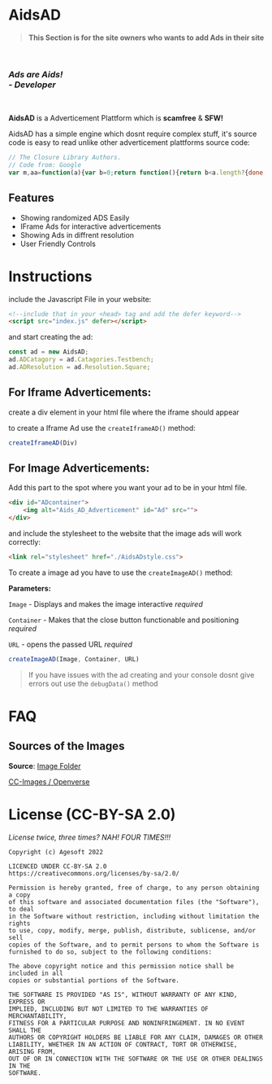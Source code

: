 # AidsAD

> **This Section is for the site owners who wants to add Ads in their site**

<br>

<h3><i>Ads are Aids! <br>- Developer</i></h3><br>

**AidsAD** is a Adverticement Plattform which is **scamfree** & **SFW!**

AidsAD has a simple engine which dosnt require complex stuff, it's source code is easy to read unlike other adverticement plattforms source code:

```js
// The Closure Library Authors.
// Code from: Google
var m,aa=function(a){var b=0;return function(){return b<a.length?{done:!1,value:a[b++]}:{done:!0}}},ba="function"==typeof Object.defineProperties?Object.defineProperty
```

**Features**
-
- Showing randomized ADS Easily
- IFrame Ads for interactive adverticements
- Showing Ads in diffrent resolution
- User Friendly Controls

# Instructions

include the Javascript File in your website:
```html
<!--include that in your <head> tag and add the defer keyword-->
<script src="index.js" defer></script>
```

and start creating the ad:

```js
const ad = new AidsAD;
ad.ADCatagory = ad.Catagories.Testbench;
ad.ADResolution = ad.Resolution.Square;
```

<h2>For Iframe Adverticements:</h2>

create a div element in your html file where the iframe should appear

to create a Iframe Ad use the `createIframeAD()` method:

```js
createIframeAD(Div)
```

<h2>For Image Adverticements:</h2>

Add this part to the spot where you want your ad to be in your html file.
```html
<div id="ADcontainer">
    <img alt="Aids_AD_Adverticement" id="Ad" src="">
</div>
```

and include the stylesheet to the website that the image ads will work correctly:
```html
<link rel="stylesheet" href="./AidsADstyle.css">
```

To create a image ad you have to use the `createImageAD()` method:

**Parameters:**

`Image` - Displays and makes the image interactive *required*

`Container` - Makes that the close button functionable and positioning *required*

`URL` - opens the passed URL *required*

```js
createImageAD(Image, Container, URL)
```

> If you have issues with the ad creating and your console dosnt give errors out use the `debugData()` method<br>


# FAQ

<h2>Sources of the Images</h2>

**Source**: [Image Folder]()

[CC-Images / Openverse](https://wordpress.org/openverse)

# License (CC-BY-SA 2.0)
*License twice, three times? NAH! FOUR TIMES!!!*
```
Copyright (c) Agesoft 2022

LICENCED UNDER CC-BY-SA 2.0
https://creativecommons.org/licenses/by-sa/2.0/

Permission is hereby granted, free of charge, to any person obtaining a copy
of this software and associated documentation files (the "Software"), to deal
in the Software without restriction, including without limitation the rights
to use, copy, modify, merge, publish, distribute, sublicense, and/or sell
copies of the Software, and to permit persons to whom the Software is
furnished to do so, subject to the following conditions:

The above copyright notice and this permission notice shall be included in all
copies or substantial portions of the Software.

THE SOFTWARE IS PROVIDED "AS IS", WITHOUT WARRANTY OF ANY KIND, EXPRESS OR
IMPLIED, INCLUDING BUT NOT LIMITED TO THE WARRANTIES OF MERCHANTABILITY,
FITNESS FOR A PARTICULAR PURPOSE AND NONINFRINGEMENT. IN NO EVENT SHALL THE
AUTHORS OR COPYRIGHT HOLDERS BE LIABLE FOR ANY CLAIM, DAMAGES OR OTHER
LIABILITY, WHETHER IN AN ACTION OF CONTRACT, TORT OR OTHERWISE, ARISING FROM,
OUT OF OR IN CONNECTION WITH THE SOFTWARE OR THE USE OR OTHER DEALINGS IN THE
SOFTWARE.
```